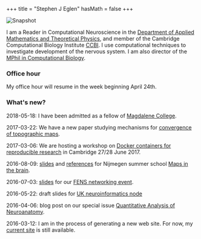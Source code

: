+++
title = "Stephen J Eglen"
hasMath = false 
+++

![Snapshot](/img/snapshot2015-fg-30.png#floatright)

I am a Reader in Computational Neuroscience in the
[Department of Applied Mathematics and Theoretical Physics](http://damtp.cam.ac.uk),
and member of the Cambridge Computational Biology Institute
[CCBI](http://www.ccbi.cam.ac.uk). I use computational techniques to
investigate development of the nervous system.  I am also director of
the
[MPhil in Computational Biology](https://www.maths.cam.ac.uk/postgrad/mphil/compbio).

 
### Office hour

<!-- I normally have an office hour during term time.  In Lent term 2017 -->
<!-- it is Thursday 12:30-13:30 (starts 19 Jan). -->
My office hour will resume in the week beginning April 24th.

### What's new?

2018-05-18: I have been admitted as a fellow of
[Magdalene College](http://www.magd.ac.uk).

2017-03-22: We have a new paper studying mechanisms for [convergence of
topographic maps](http://dx.doi.org/10.7554/eLife.20470).

2017-03-06: We are hosting a workshop on
[Docker containers for reproducible research](https://www.software.ac.uk/c4rr)
in Cambridge 27/28 June 2017.

2016-08-09: [slides](http://bit.ly/eglen-nijmegen) and
[references](http://bit.ly/eglen-n-refs) for Nijmegen summer school
[Maps in the brain](http://www.ru.nl/radboudsummerschool/courses/brain-behaviour/vm-more-courses/maps-the-brain/).

2016-07-03: [slides](http://bit.ly/fens-eglen) for our [FENS networking event](https://www.incf.org/news/incf-social-at-fens).

2016-05-22: draft slides for
[UK neuroinformatics node](http://sje30.github.io/talks/2016/uknode.html)

2016-04-06: blog post on our special issue
[Quantitative Analysis of Neuroanatomy](/post/qan).

2016-03-12: I am in the process of generating a new web site.  For
now, my [current site](http://www.damtp.cam.ac.uk/user/sje30/index2006.html) is
still available.
